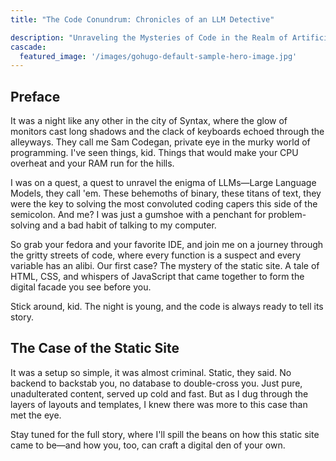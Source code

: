 ```yaml
---
title: "The Code Conundrum: Chronicles of an LLM Detective"

description: "Unraveling the Mysteries of Code in the Realm of Artificial Intelligence, Where Secrets Abound and Every Line Tells a Story"
cascade:
  featured_image: '/images/gohugo-default-sample-hero-image.jpg'
---
```

## Preface
It was a night like any other in the city of Syntax, where the glow of monitors cast long shadows and the clack of keyboards echoed through the alleyways. They call me Sam Codegan, private eye in the murky world of programming. I've seen things, kid. Things that would make your CPU overheat and your RAM run for the hills.

I was on a quest, a quest to unravel the enigma of LLMs—Large Language Models, they call 'em. These behemoths of binary, these titans of text, they were the key to solving the most convoluted coding capers this side of the semicolon. And me? I was just a gumshoe with a penchant for problem-solving and a bad habit of talking to my computer.

So grab your fedora and your favorite IDE, and join me on a journey through the gritty streets of code, where every function is a suspect and every variable has an alibi. Our first case? The mystery of the static site. A tale of HTML, CSS, and whispers of JavaScript that came together to form the digital facade you see before you.

Stick around, kid. The night is young, and the code is always ready to tell its story.

## The Case of the Static Site
It was a setup so simple, it was almost criminal. Static, they said. No backend to backstab you, no database to double-cross you. Just pure, unadulterated content, served up cold and fast. But as I dug through the layers of layouts and templates, I knew there was more to this case than met the eye.

Stay tuned for the full story, where I'll spill the beans on how this static site came to be—and how you, too, can craft a digital den of your own.